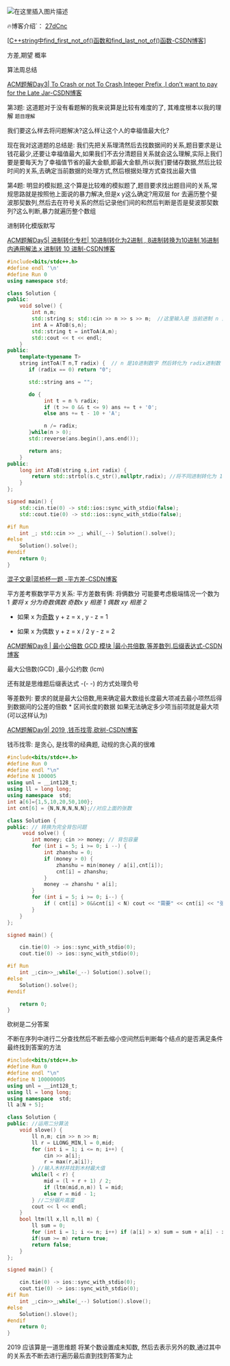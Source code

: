 ![在这里插入图片描述](https://img-blog.csdnimg.cn/direct/1edcea471c60456796557fd59b469793.png)

🔥博客介绍`： [27dCnc](https://blog.csdn.net/2303_79299383?spm=1000.2115.3001.5343)


[[C++string中find_first_not_of()函数和find_last_not_of()函数-CSDN博客](https://blog.csdn.net/qq_40968179/article/details/104377607)]

方差,期望 概率



算法周总结

[ACM题解Day3| To Crash or not To Crash,Integer Prefix ,I don’t want to pay for the Late Jar-CSDN博客](https://blog.csdn.net/2303_79299383/article/details/136142044)

第3题: 这道题对于没有看题解的我来说算是比较有难度的了, 其难度根本以我的理解 `题目理解` 

我们要这么样去将问题解决?这么样让这个人的幸福值最大化?

现在我对这道题的总结是: 我们先把关系理清然后去找数据间的关系,题目要求是让钱花最少,还要让幸福值最大,如果我们不去分清题目关系就会这么理解,实际上我们要是要每天为了幸福值节省的最大金额,即最大金额,所以我们要储存数据,然后比较时间的关系,去确定当前数据的处理方式,然后根据处理方式查找出最大值

第4题:  明显的模拟题,这个算是比较难的模拟题了,题目要求找出题目间的关系,常规思路就是按照他上面说的暴力解决,但是x y这么确定?用双层 for 去遍历整个斐波那契数列,然后去在符号关系的然后记录他们间的和然后判断是否是斐波那契数列?这么判断,暴力就遍历整个数组



进制转化模版默写

[ACM题解Day5| 进制转化专栏| 10进制转化为2进制 , 8进制转换为10进制,16进制内通用解法,x 进制转 10 进制-CSDN博客](https://blog.csdn.net/2303_79299383/article/details/136160818)

```cpp
#include<bits/stdc++.h>
#define endl '\n'
#define Run 0
using namespace std;

class Solution { 
public:
    void solve() {
        int n,m;
        std::string s; std::cin >> n >> s >> m;  //这里输入是 当前进制 n 当前数 s 要转换的字符串 m
        int A = AToB(s,n);
        std::string t = intToA(A,m);
        std::cout << t << endl;
    }
public:
    template<typename T>
    string intToA(T n,T radix) {  // n 是10进制数字 然后转化为 radix进制数
       if (radix == 0) return "0";

       std::string ans = "";

       do {
            int t = n % radix;
            if (t >= 0 && t <= 9) ans += t + '0';
            else ans += t - 10 + 'A';

            n /= radix;
       }while(n > 0);
       std::reverse(ans.begin(),ans.end());

       return ans;
    }
public: 
    long int AToB(string s,int radix) {
        return std::strtol(s.c_str(),nullptr,radix); //将不同进制转化为 10 进制
    }
};

signed main() {
    std::cin.tie(0) -> std::ios::sync_with_stdio(false);
    std::cout.tie(0) -> std::ios::sync_with_stdio(false);

#if Run
    int _; std::cin >> _; whil(_--) Solution().solve();
#else
    Solution().solve();
#endif
    return 0;
}
```

[混子文章|蓝桥杯一题 -平方差-CSDN博客](https://blog.csdn.net/2303_79299383/article/details/136200892)

平方差考察数学平方关系: 平方差数有俩: 将俩数分 可能要考虑极端情况一个数为 1
        *要将 x 分为奇数偶数 奇数x y 相差 1 偶数 xy 相差 2*

- 如果 x 为[奇数](https://so.csdn.net/so/search?q=奇数&spm=1001.2101.3001.7020) y + z = x , y - z = 1

- 如果 x 为偶数 y + z = x / 2 y - z = 2

[ACM题解Day8 | 最小公倍数 GCD 模块 |最小共倍数,等差数列,后缀表达式-CSDN博客](https://blog.csdn.net/2303_79299383/article/details/136273556)

最大公倍数(GCD) ,最小公约数 (lcm)

还有就是思维题后缀表达式 -(- -) 的方式处理负号

等差数列: 要求的就是最大公倍数,用来确定最大数组长度最大项减去最小项然后得到数据间的公差的倍数 * 区间长度的数据 如果无法确定多少项当前项就是最大项(可以这样认为)



[ACM题解Day9| 2019 ,钱币找零,砍树-CSDN博客](https://blog.csdn.net/2303_79299383/article/details/136329312)



钱币找零: 是贪心, 是找零的经典题, 动规的贪心真的很难

```cpp
#include<bits/stdc++.h>
#define Run 0
#define endl "\n"
#define N 100005
using unl = __int128_t;
using ll = long long;
using namespace  std;
int a[6]={1,5,10,20,50,100};
int cnt[6] = {N,N,N,N,N,N};//对应上面的张数

class Solution {
public: // 转换为完全背包问题
     void solve() {
        int money; cin >> money; // 背包容量
        for (int i = 5; i >= 0; i --) { 
            int zhanshu = 0;
            if (money > 0) {
                zhanshu = min(money / a[i],cnt[i]);
                cnt[i] = zhanshu;
            }
            money -= zhanshu * a[i];
        }
        for (int i = 5; i >= 0; i--) {
            if ( cnt[i] > 0&&cnt[i] < N) cout << "需要" << cnt[i] << "张"<< a[i] << "块的" << endl;
        }
    }
};

signed main() {

    cin.tie(0) -> ios::sync_with_stdio(0);
    cout.tie(0) -> ios::sync_with_stdio(0);

#if Run
    int _;cin>>_;while(_--) Solution().solve();
#else
    Solution().solve();
#endif

    return 0;
}

```



砍树是二分答案 

不断在序列中进行二分查找然后不断去缩小空间然后判断每个结点的是否满足条件最终找到答案的方法



```cpp
#include<bits/stdc++.h>
#define Run 0
#define endl "\n"
#define N 100000005
using unl = __int128_t;
using ll = long long;
using namespace  std;
ll a[N + 5];

class Solution {
public: //运用二分算法
    void slove() {
        ll n,m; cin >> n >> m;
        ll r = LLONG_MIN,l = 0,mid;
        for (int i = 1; i <= n; i++) {
            cin >> a[i];
            r = max(r,a[i]);
        } //输入木材并找到木材最大值
        while(l < r) {
            mid = (l + r + 1) / 2;
            if (ltm(mid,n,m)) l = mid;
            else r = mid - 1;
        } //二分锯片高度
        cout << l << endl;
    }
    bool ltm(ll x,ll n,ll m) {
        ll sum = 0;
        for (int i = 1; i <= n; i++) if (a[i] > x) sum = sum + a[i] - x; //计算木材
        if(sum >= m) return true;
        return false;
    }
};

signed main() {

    cin.tie(0) -> ios::sync_with_stdio(0);
    cout.tie(0) -> ios::sync_with_stdio(0);
#if Run
    int _;cin>>_;while(_--) Solution().slove();
#else
    Solution().slove();
#endif
    return 0;
}

```



2019 应该算是一道思维题 将某个数设置成未知数, 然后去表示另外的数,通过其中的关系去不断去进行遍历最后直到找到答案为止
